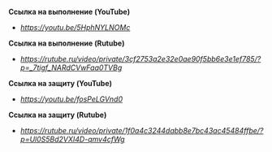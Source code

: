**Ссылка на выполнение (YouTube)**
- *https://youtu.be/5HphNYLNOMc*

**Ссылка на выполнение (Rutube)**
- *https://rutube.ru/video/private/3cf2753a2e32e0ae90f5bb6e3e1ef785/?p=_7tigf_NARdCVwFaa0TVBg*

**Ссылка на защиту (YouTube)**
- *https://youtu.be/fosPeLGVnd0*

**Ссылка на защиту (Rutube)**
- *https://rutube.ru/video/private/1f0a4c3244dabb8e7bc43ac45484ffbe/?p=Ul0S5Bd2VXI4D-qmv4cfWg*
